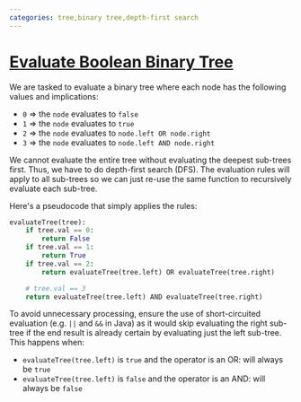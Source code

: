 ```yaml
---
categories: tree,binary tree,depth-first search
---
```


# [Evaluate Boolean Binary Tree](https://leetcode.com/problems/evaluate-boolean-binary-tree/)

We are tasked to evaluate a binary tree where each node has the following values and implications:

- `0` => the `node` evaluates to `false`
- `1` => the `node` evaluates to `true`
- `2` => the `node` evaluates to `node.left OR node.right`
- `3` => the `node` evaluates to `node.left AND node.right`

We cannot evaluate the entire tree without evaluating the deepest sub-trees first. Thus, we have to do depth-first search (DFS). The evaluation rules will apply to all sub-trees so we can just re-use the same function to recursively evaluate each sub-tree.

Here's a pseudocode that simply applies the rules:

```python
evaluateTree(tree):
    if tree.val == 0:
        return False
    if tree.val == 1:
        return True
    if tree.val == 2:
        return evaluateTree(tree.left) OR evaluateTree(tree.right)

    # tree.val == 3
    return evaluateTree(tree.left) AND evaluateTree(tree.right)
```

To avoid unnecessary processing, ensure the use of short-circuited evaluation (e.g. `||` and `&&` in Java) as it would skip evaluating the right sub-tree if the end result is already certain by evaluating just the left sub-tree. This happens when:

- `evaluateTree(tree.left)` is `true` and the operator is an OR: will always be `true`
- `evaluateTree(tree.left)` is `false` and the operator is an AND: will always be `false`

